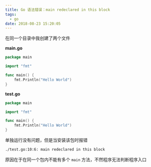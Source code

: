 ```yaml
---
title: Go 语法错误：main redeclared in this block
tags:
  - go
date: 2018-08-23 15:20:05
---
```



在同一个目录中我创建了两个文件

<!-- more --><!-- toc -->

**main.go**

```go
package main

import "fmt"

func main() {
    fmt.Println("Hello World")
}
```

**test.go**

```go
package main

import "fmt"

func main() {
    fmt.Println("Hello World")
}
```

单独运行没有问题，但是当安装该包时报错

```bash
./test.go:10:6: main redeclared in this block
```
原因在于在同一个包内不能有多个 `main` 方法，不然程序无法判断程序入口
